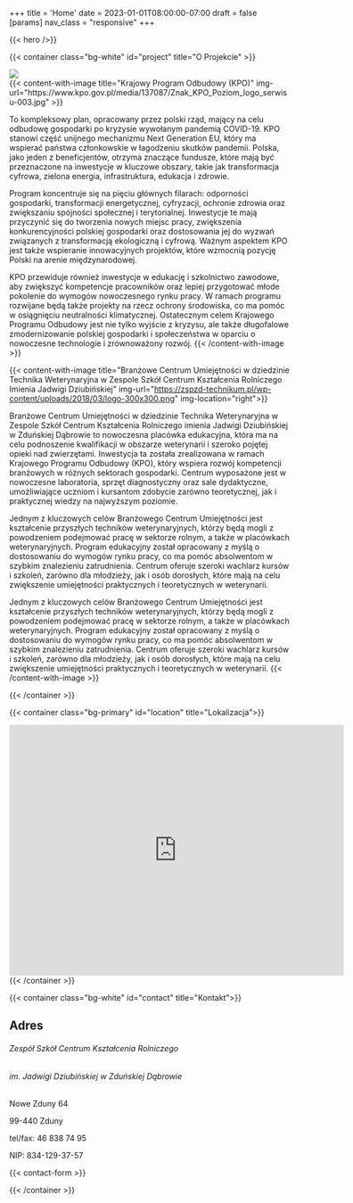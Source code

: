+++
title = 'Home'
date = 2023-01-01T08:00:00-07:00
draft = false
[params]
nav_class = "responsive"
+++

{{< hero />}}

{{< container class="bg-white" id="project" title="O Projekcie" >}}
<div class="row justify-content-center">
<img src="/images/investors_logos.png" class="text-center img-fluid col-12 col-xl-8">
</div>
{{< content-with-image title="Krajowy Program Odbudowy (KPO)" img-url="https://www.kpo.gov.pl/media/137087/Znak_KPO_Poziom_logo_serwisu-003.jpg" >}}

To kompleksowy plan, opracowany przez polski rząd, mający na celu odbudowę gospodarki po kryzysie wywołanym pandemią COVID-19. KPO stanowi część unijnego mechanizmu Next Generation EU, który ma wspierać państwa członkowskie w łagodzeniu skutków pandemii. Polska, jako jeden z beneficjentów, otrzyma znaczące fundusze, które mają być przeznaczone na inwestycje w kluczowe obszary, takie jak transformacja cyfrowa, zielona energia, infrastruktura, edukacja i zdrowie.

Program koncentruje się na pięciu głównych filarach: odporności gospodarki, transformacji energetycznej, cyfryzacji, ochronie zdrowia oraz zwiększaniu spójności społecznej i terytorialnej. Inwestycje te mają przyczynić się do tworzenia nowych miejsc pracy, zwiększenia konkurencyjności polskiej gospodarki oraz dostosowania jej do wyzwań związanych z transformacją ekologiczną i cyfrową. Ważnym aspektem KPO jest także wspieranie innowacyjnych projektów, które wzmocnią pozycję Polski na arenie międzynarodowej.

KPO przewiduje również inwestycje w edukację i szkolnictwo zawodowe, aby zwiększyć kompetencje pracowników oraz lepiej przygotować młode pokolenie do wymogów nowoczesnego rynku pracy. W ramach programu rozwijane będą także projekty na rzecz ochrony środowiska, co ma pomóc w osiągnięciu neutralności klimatycznej. Ostatecznym celem Krajowego Programu Odbudowy jest nie tylko wyjście z kryzysu, ale także długofalowe zmodernizowanie polskiej gospodarki i społeczeństwa w oparciu o nowoczesne technologie i zrównoważony rozwój.
{{< /content-with-image >}}

{{< content-with-image title="Branżowe Centrum Umiejętności w dziedzinie Technika Weterynaryjna w Zespole Szkół Centrum Kształcenia Rolniczego Imienia Jadwigi Dziubińskiej" img-url="https://zspzd-technikum.pl/wp-content/uploads/2018/03/logo-300x300.png" img-location="right">}}

Branżowe Centrum Umiejętności w dziedzinie Technika Weterynaryjna w Zespole Szkół Centrum Kształcenia Rolniczego imienia Jadwigi Dziubińskiej w Zduńskiej Dąbrowie to nowoczesna placówka edukacyjna, która ma na celu podnoszenie kwalifikacji w obszarze weterynarii i szeroko pojętej opieki nad zwierzętami. Inwestycja ta została zrealizowana w ramach Krajowego Programu Odbudowy (KPO), który wspiera rozwój kompetencji branżowych w różnych sektorach gospodarki. Centrum wyposażone jest w nowoczesne laboratoria, sprzęt diagnostyczny oraz sale dydaktyczne, umożliwiające uczniom i kursantom zdobycie zarówno teoretycznej, jak i praktycznej wiedzy na najwyższym poziomie.

Jednym z kluczowych celów Branżowego Centrum Umiejętności jest kształcenie przyszłych techników weterynaryjnych, którzy będą mogli z powodzeniem podejmować pracę w sektorze rolnym, a także w placówkach weterynaryjnych. Program edukacyjny został opracowany z myślą o dostosowaniu do wymogów rynku pracy, co ma pomóc absolwentom w szybkim znalezieniu zatrudnienia. Centrum oferuje szeroki wachlarz kursów i szkoleń, zarówno dla młodzieży, jak i osób dorosłych, które mają na celu zwiększenie umiejętności praktycznych i teoretycznych w weterynarii.

Jednym z kluczowych celów Branżowego Centrum Umiejętności jest kształcenie przyszłych techników weterynaryjnych, którzy będą mogli z powodzeniem podejmować pracę w sektorze rolnym, a także w placówkach weterynaryjnych. Program edukacyjny został opracowany z myślą o dostosowaniu do wymogów rynku pracy, co ma pomóc absolwentom w szybkim znalezieniu zatrudnienia. Centrum oferuje szeroki wachlarz kursów i szkoleń, zarówno dla młodzieży, jak i osób dorosłych, które mają na celu zwiększenie umiejętności praktycznych i teoretycznych w weterynarii.
{{< /content-with-image >}}

{{< /container >}}

{{< container class="bg-primary" id="location" title="Lokalizacja">}}
<div class="row justify-content-center">
<iframe src="https://www.google.com/maps/embed?pb=!1m14!1m12!1m3!1d1293.602198773173!2d19.79217822718766!3d52.14649126411444!2m3!1f0!2f0!3f0!3m2!1i1024!2i768!4f13.1!5e1!3m2!1spl!2spl!4v1727096835268!5m2!1spl!2spl" width="600" height="450" style="border:0;" allowfullscreen="" loading="lazy" referrerpolicy="no-referrer-when-downgrade" class="row justify-content-center"></iframe>
</div>
{{< /container >}}

{{< container class="bg-white" id="contact" title="Kontakt">}}


<div class="row">
<div class="col-12 col-lg-6">
<h2>Adres</h2>
<div class="text-center">
<h6>Zespół Szkół Centrum Kształcenia Rolniczego</h6>
<h6>im. Jadwigi Dziubińskiej w Zduńskiej Dąbrowie</h6>
<p>Nowe Zduny 64</p>
<p>99-440 Zduny</p>

<p>tel/fax: 46 838 74 95</p>

<p>NIP: 834-129-37-57</p>
</div>
</div>
<div class="col-12 col-lg-6">
{{< contact-form >}}
</div>

</div>

{{< /container >}}
